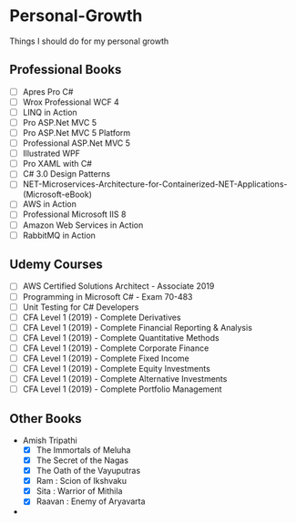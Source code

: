 # Personal-Growth
Things I should do for my personal growth

## Professional Books

- [ ] Apres Pro C#
- [ ] Wrox Professional WCF 4
- [ ] LINQ in Action
- [ ] Pro ASP.Net MVC 5
- [ ] Pro ASP.Net MVC 5 Platform
- [ ] Professional ASP.Net MVC 5
- [ ] Illustrated WPF
- [ ] Pro XAML with C#
- [ ] C# 3.0 Design Patterns
- [ ] NET-Microservices-Architecture-for-Containerized-NET-Applications-(Microsoft-eBook)
- [ ] AWS in Action
- [ ] Professional Microsoft IIS 8
- [ ] Amazon Web Services in Action
- [ ] RabbitMQ in Action

## Udemy Courses

- [ ] AWS Certified Solutions Architect - Associate 2019
- [ ] Programming in Microsoft C# - Exam 70-483
- [ ] Unit Testing for C# Developers
- [ ] CFA Level 1 (2019) - Complete Derivatives
- [ ] CFA Level 1 (2019) - Complete Financial Reporting & Analysis
- [ ] CFA Level 1 (2019) - Complete Quantitative Methods
- [ ] CFA Level 1 (2019) - Complete Corporate Finance
- [ ] CFA Level 1 (2019) - Complete Fixed Income
- [ ] CFA Level 1 (2019) - Complete Equity Investments
- [ ] CFA Level 1 (2019) - Complete Alternative Investments
- [ ] CFA Level 1 (2019) - Complete Portfolio Management

## Other Books
- Amish Tripathi
  - [X] The Immortals of Meluha
  - [X] The Secret of the Nagas
  - [X] The Oath of the Vayuputras
  - [X] Ram : Scion of Ikshvaku
  - [X] Sita : Warrior of Mithila
  - [X] Raavan : Enemy of Aryavarta
- 
